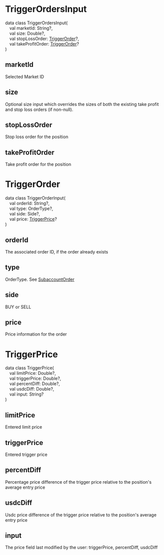 # TriggerOrdersInput

data class TriggerOrdersInput(  
&emsp;val marketId: String?,  
&emsp;val size: Double?,  
&emsp;val stopLossOrder: [TriggerOrder](#TriggerOrder)?,  
&emsp;val takeProfitOrder: [TriggerOrder](#TriggerOrder)?  
)

## marketId

Selected Market ID

## size

Optional size input which overrides the sizes of both the existing take profit and stop loss orders (if non-null).

## stopLossOrder

Stop loss order for the position

## takeProfitOrder

Take profit order for the position

# TriggerOrder

data class TriggerOrderInput(  
&emsp;val orderId: String?,  
&emsp;val type: OrderType?,  
&emsp;val side: Side?,  
&emsp;val price: [TriggerPrice](#TriggerPrice)?  
)

## orderId

The associated order ID, if the order already exists

## type

OrderType. See [SubaccountOrder](../Account.md)

## side

BUY or SELL

## price

Price information for the order

# TriggerPrice

data class TriggerPrice(  
&emsp;val limitPrice: Double?,  
&emsp;val triggerPrice: Double?,  
&emsp;val percentDiff: Double?,  
&emsp;val usdcDiff: Double?,  
&emsp;val input: String?  
)

## limitPrice

Entered limit price

## triggerPrice

Entered trigger price

## percentDiff

Percentage price difference of the trigger price relative to the position's average entry price

## usdcDiff

Usdc price difference of the trigger price relative to the position's average entry price

## input

The price field last modified by the user: triggerPrice, percentDiff, usdcDiff
